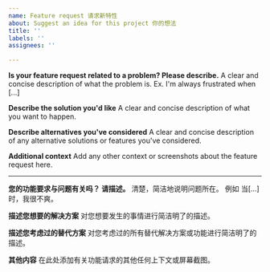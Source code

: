 ```yaml
---
name: Feature request 请求新特性
about: Suggest an idea for this project 你的想法
title: ''
labels: ''
assignees: ''

---
```


**Is your feature request related to a problem? Please describe.**
A clear and concise description of what the problem is. Ex. I'm always frustrated when [...]

**Describe the solution you'd like**
A clear and concise description of what you want to happen.

**Describe alternatives you've considered**
A clear and concise description of any alternative solutions or features you've considered.

**Additional context**
Add any other context or screenshots about the feature request here.

---

**您的功能要求与问题有关吗？ 请描述。**
清楚，简洁地说明问题所在。 例如 当[...]时，我很不爽。

**描述您想要的解决方案**
对您想要发生的事情进行简洁明了的描述。

**描述您考虑过的替代方案**
对您考虑过的所有替代解决方案或功能进行简洁明了的描述。

**其他内容**
在此处添加有关功能请求的其他任何上下文或屏幕截图。